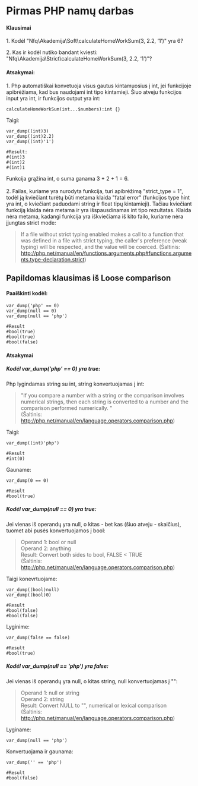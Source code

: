# Pirmas PHP namų darbas


#### Klausimai
1\. Kodėl  "Nfq\Akademija\Soft\calculateHomeWorkSum(3, 2.2, ‘1’)" yra 6?

2\. Kas ir kodėl nutiko bandant kviesti:  "Nfq\Akademija\Strict\calculateHomeWorkSum(3, 2.2, ‘1’)"?

#### Atsakymai:
1\. Php automatiškai konvetuoja visus gautus kintamuosius į int, 
jei funkcijoje apibrėžiama, kad bus naudojami int tipo kintamieji. 
Šiuo atveju funkcijos input yra int, ir funkcijos output yra int:
 ```
 calculateHomeWorkSum(int...$numbers):int {}
  ```
Taigi:
 ```
 var_dump((int)3)
 var_dump((int)2.2) 
 var_dump((int)'1')
 
 #Result:
 #(int)3
 #(int)2
 #(int)1
 ```    
 Funkcija grąžina int, o suma ganama 3 + 2 + 1 = 6.     
    <br />
2\. Failas, kuriame yra nurodyta funkcija, turi apibrėžimą "strict_type = 1", todėl ją kviečiant turėtų būti metama klaida 
"fatal error" (funkcijos type hint yra int, o kviečiant paduodami string ir float tipų kintamieji).
 Tačiau kviečiant funkciją klaida nėra metama ir yra išspausdinamas int tipo rezultatas.
 Klaida nėra metama, kadangi funkcija yra iškviečiama iš kito failo, kuriame nėra įjungtas strict mode:
 >If a file without strict typing enabled makes a call to a function that was defined in a file with 
 strict typing, the caller's preference (weak typing) will be respected, and the value will be coerced.
 (Šaltinis: http://php.net/manual/en/functions.arguments.php#functions.arguments.type-declaration.strict)

## Papildomas klausimas iš Loose comparison
#### Paaiškinti kodėl:
```
var_dump('php' == 0)
var_dump(null == 0)
var_dump(null == 'php')

#Result
#bool(true)
#bool(true)
#bool(false)
 ```

#### Atsakymai

##### Kodėl var_dump('php' == 0) yra true:
Php lygindamas string su int, string konvertuojamas į int:

>"If you compare a number with a string or the comparison involves numerical strings, then each string is converted to a number and the comparison performed numerically. "   
(Šaltinis: http://php.net/manual/en/language.operators.comparison.php)


Taigi:
```
var_dump((int)'php')

#Result
#int(0)
```
Gauname:
```
var_dump(0 == 0)

#Result
#bool(true)
```

##### Kodėl var_dump(null == 0) yra true:
Jei vienas iš operandų yra null, o kitas - bet kas (šiuo atveju - skaičius), tuomet abi pusės konvertuojamos į bool:
>Operand 1: bool or null     
Operand 2:	anything    	
Result: Convert both sides to bool, FALSE < TRUE     
(Šaltinis: http://php.net/manual/en/language.operators.comparison.php)

Taigi konevrtuojame:
```
var_dump((bool)null)
var_dump((bool)0)

#Result
#bool(false)
#bool(false)
```
Lyginime:
```
var_dump(false == false)

#Result
#bool(true)
```

##### Kodėl var_dump(null == 'php') yra false:
Jei vienas iš operandų yra null, o kitas string, null konvertuojamas į "":
>Operand 1: null or string   
Operand 2:	string	   
Result: Convert NULL to "", numerical or lexical comparison   
(Šaltinis: http://php.net/manual/en/language.operators.comparison.php)

Lyginame:
```
var_dump(null == 'php')
```
Konvertuojama ir gaunama:
```
var_dump('' == 'php')

#Result
#bool(false)
```
